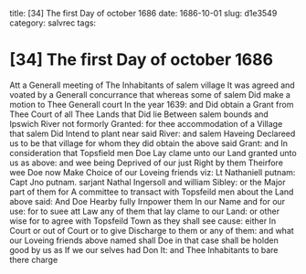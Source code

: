 title: [34] The first Day of october 1686
date: 1686-10-01
slug: d1e3549
category: salvrec
tags: 


<div markdown class="doc" id="d1e3549">


# [34] The first Day of october 1686

Att a Generall meeting of The Inhabitants of salem village It was agreed and voated by a Generall concurrance that whereas some of salem Did make a motion to Thee Generall court In the year 1639: and Did obtain a Grant from Thee Court of all Thee Lands that Did lie Between salem bounds and Ipswich River not formorly Granted: for thee accommodation of a Village that salem Did Intend to plant near said River: and salem Haveing Declareed us to be that village for whom they did obtain the above said Grant: and In consideration that Topsfield men Doe Lay clame unto our Land granted unto us as above: and wee being Deprived of our just Right by them Theirfore wee Doe now Make Choice of our Loveing friends viz: Lt Nathaniell putnam: Capt Jno putnam. sarjant Nathal Ingersoll and william Sibley: or the Major part of them for A committee to transact with Topsfeild men about the Land above said: And Doe Hearby fully Irnpower them In our Name and for our use: for to suee att Law any of them that lay clame to our Land: or other wise for to agree with Topsfeild Town as they shall see cause: either In Court or out of Court or to give Discharge to them or any of them: and what our Loveing friends above named shall Doe in that case shall be holden good by us as If we our selves had Don It: and Thee Inhabitants to bare there charge
</div>